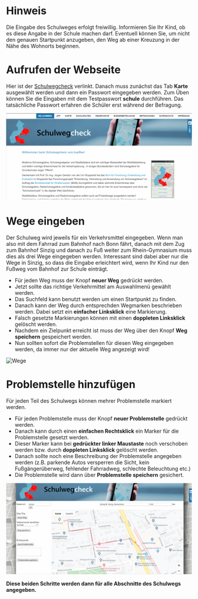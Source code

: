 # Hinweis

Die Eingabe des Schulweges erfolgt freiwillig. Informieren Sie Ihr Kind, ob es diese Angabe in der Schule machen darf. Eventuell können Sie, um nicht den genauen Startpunkt anzugeben, den Weg ab einer Kreuzung in der Nähe des Wohnorts beginnen.


# Aufrufen der Webseite

Hier ist der [Schulwegcheck](https://www.schulwegcheck.de) verlinkt.
Danach muss zunächst das Tab **Karte** ausgewählt werden und dann ein Passwort eingegeben werden. Zum Üben können Sie die Eingaben mit dem Testpasswort **schule** durchführen. Das tatsächliche Passwort erfahren die Schüler erst während der Befragung.

![Aufrufen](Aufrufen.gif)

# Wege eingeben

Der Schulweg wird jeweils für ein Verkehrsmittel eingegeben. Wenn man also mit dem Fahrrad zum Bahnhof nach Bonn fährt, danach mit dem Zug zum Bahnhof Sinzig und danach zu Fuß weiter zum Rhein-Gymnasium muss dies als drei Wege eingegeben werden. Interessant sind dabei aber nur die Wege in Sinzig, so dass die Eingabe erleichtert wird, wenn Ihr Kind nur den Fußweg vom Bahnhof zur Schule einträgt.

* Für jeden Weg muss der Knopf **neuer Weg** gedrückt werden.
* Jetzt sollte das richtige Verkehrmittel am Auswahlmenü gewählt werden.
* Das Suchfeld kann benutzt werden um einen Startpunkt zu finden.
* Danach kann der Weg durch entsprechden Wegmarken beschrieben werden. Dabei setzt ein **einfacher Linksklick** eine Markierung.
* Falsch gesetzte Markierungen können mit einen **doppleten Linksklick** gelöscht werden.
* Nachdem ein Zielpunkt erreicht ist muss der Weg über den Knopf **Weg speichern** gespeichert werden.
* Nun sollten sofort die Problemstellen für diesen Weg eingegeben werden, da immer nur der aktuelle Weg angezeigt wird!

![Wege](Wege.gif)

# Problemstelle hinzufügen

Für jeden Teil des Schulwegs können mehrer Problemstelle markiert werden. 

* Für jeden Problemstelle muss der Knopf **neuer Problemstelle** gedrückt werden.
* Danach kann durch einen **einfachen Rechtsklick** ein Marker für die Problemstelle gesetzt werden.
* Dieser Marker kann bei **gedrückter linker Maustaste** noch verschoben werden bzw. durch **doppleten Linksklick** gelöscht werden.
* Danach sollte noch eine Beschreibung der Problemstelle angegeben werden (z.B. parkende Autos versperren die Sicht, kein Fußgängerüberweg, fehlender Fahrradweg, schlechte Beleuchtung etc.)
* Die Problemstelle wird dann über **Problemstelle speichern** gesichert.

![Problemstelle](Problemstelle.gif)

**Diese beiden Schritte werden dann für alle Abschnitte des Schulwegs angegeben.**
